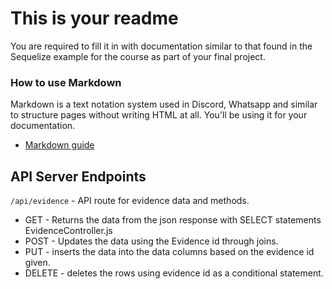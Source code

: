 # This is your readme
You are required to fill it in with documentation similar to that found in the Sequelize example for the course as part of your final project.

### How to use Markdown
Markdown is a text notation system used in Discord, Whatsapp and similar to structure pages without writing HTML at all. You'll be using it for your documentation.
* [Markdown guide](https://www.markdownguide.org/cheat-sheet/)


## API Server Endpoints
  `/api/evidence` - API route for evidence data and methods.
  - GET - Returns the data from the json response with SELECT statements EvidenceController.js
  - POST - Updates the data using the Evidence id through joins.
  - PUT - inserts the data into the data columns based on the evidence id given.
  - DELETE - deletes the rows using evidence id as a conditional statement.
